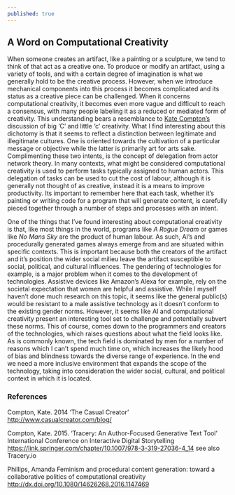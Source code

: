 ```yaml
---
published: true
---
```


## A Word on Computational Creativity 

When someone creates an artifact, like a painting or a sculpture, we tend to think of that act as a creative one. To produce or modify an artifact, using a variety of tools, and with a certain degree of imagination is what we generally hold to be the creative process. However, when we introduce mechanical components into this process it becomes complicated and its status as a creative piece can be challenged. When it concerns computational creativity, it becomes even more vague and difficult to reach a consensus, with many people labeling it as a reduced or mediated form of creativity. This understanding bears a resemblance to [Kate Compton’s](http://www.casualcreator.com/blog/) discussion of big ‘C’ and little ‘c’ creativity. What I find interesting about this dichotomy is that it seems to reflect a distinction between legitimate and illegitimate cultures. One is oriented towards the cultivation of a particular message or objective while the latter is primarily art for arts sake. Complimenting these two intents, is the concept of delegation from actor network theory. In many contexts, what might be considered computational creativity is used to perform tasks typically assigned to human actors. This delegation of tasks can be used to cut the cost of labour, although it is generally not thought of as creative, instead it is a means to improve productivity. Its important to remember here that each task, whether it’s painting or writing code for a program that will generate content, is carefully pieced together through a number of steps and processes with an intent. 

One of the things that I’ve found interesting about computational creativity is that, like most things in the world, programs like _A Rogue Dream_ or games like _No Mans Sky_ are the product of human labour. As such, AI’s and procedurally generated games always emerge from and are situated within specific contexts. This is important because both the creators of the artifact and it’s position the wider social milieu leave the artifact susceptible to social, political, and cultural influences. The gendering of technologies for example, is a major problem when it comes to the development of technologies. Assistive devices like Amazon’s Alexa for example, rely on the societal expectation that women are helpful and assistive. While I myself haven’t done much research on this topic, it seems like the general public(s) would be resistant to a male assistive technology as it doesn’t conform to the existing gender norms. However, it seems like AI and computational creativity present an interesting tool set to challenge and potentially subvert these norms. This of course, comes down to the programmers and creators of the technologies, which raises questions about what the field looks like. As is commonly known, the tech field is dominated by men for a number of reasons which I can’t spend much time on, which increases the likely hood of bias and blindness towards the diverse range of experience.  In the end we need a more inclusive environment that expands the scope of the technology, taking into consideration the wider social, cultural, and political context in which it is located. 


### References 

Compton, Kate. 2014 ‘The Casual Creator’ http://www.casualcreator.com/blog/

Compton, Kate. 2015. ‘Tracery: An Author-Focused Generative Text Tool’ International Conference on Interactive Digital Storytelling https://link.springer.com/chapter/10.1007/978-3-319-27036-4_14 see also Tracery.io

Phillips, Amanda Feminism and procedural content generation: toward a collaborative politics of computational creativity http://dx.doi.org/10.1080/14626268.2016.1147469

